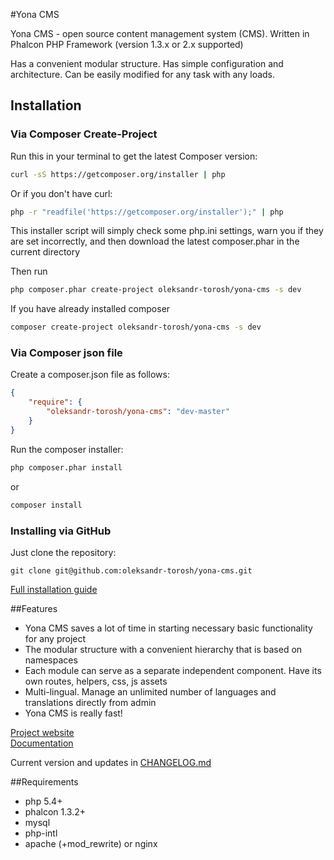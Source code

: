 #Yona CMS

Yona CMS - open source content management system (CMS). Written in Phalcon PHP Framework (version 1.3.x or 2.x supported)  

Has a convenient modular structure. Has simple configuration and architecture. Can be easily modified for any task with any loads.

## Installation

### Via Composer Create-Project

Run this in your terminal to get the latest Composer version:

```bash
curl -sS https://getcomposer.org/installer | php
```

Or if you don't have curl:

```bash
php -r "readfile('https://getcomposer.org/installer');" | php
```

This installer script will simply check some php.ini settings, warn you if they are set incorrectly, and then download the latest composer.phar in the current directory

Then run

```bash
php composer.phar create-project oleksandr-torosh/yona-cms -s dev
```

If you have already installed composer

```bash
composer create-project oleksandr-torosh/yona-cms -s dev
```

### Via Composer json file

Create a composer.json file as follows:
```json
{  
    "require": {  
        "oleksandr-torosh/yona-cms": "dev-master"  
    }  
}
```

Run the composer installer:

```bash
php composer.phar install
```

or

```bash
composer install
```

### Installing via GitHub

Just clone the repository:

```
git clone git@github.com:oleksandr-torosh/yona-cms.git
```

[Full installation guide](http://doc.yonacms.com/en/reference/install.html)

##Features

* Yona CMS saves a lot of time in starting necessary basic functionality for any project
* The modular structure with a convenient hierarchy that is based on namespaces
* Each module can serve as a separate independent component. Have its own routes, helpers, css, js assets
* Multi-lingual. Manage an unlimited number of languages and translations directly from admin
* Yona CMS is really fast!

[Project website](http://yonacms.com/)  
[Documentation](http://doc.yonacms.com/en/)  

Current version and updates in [CHANGELOG.md](https://github.com/oleksandr-torosh/yona-cms/blob/master/CHANGELOG.md)

##Requirements

* php 5.4+
* phalcon 1.3.2+
* mysql
* php-intl
* apache (+mod_rewrite) or nginx
